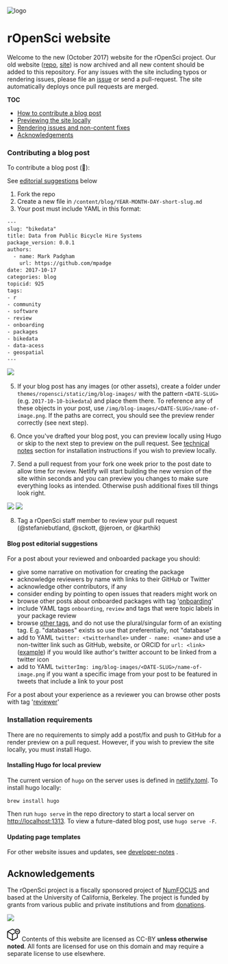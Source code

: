 ![logo](https://i.imgur.com/jNpQMPW.png)
# rOpenSci website

Welcome to the new (October 2017) website for the rOpenSci project. Our old website ([repo](https://github.com/ropensci/roweb), [site](http://legacy.ropensci.org/)) is now archived and all new content should be added to this repository. For any issues with the site including typos or rendering issues, please file an [issue](https://github.com/ropensci/roweb2/issues) or send a pull-request. The site automatically deploys once pull requests are merged.

__TOC__

- [How to contribute a blog post](https://github.com/ropensci/roweb2#contributing-a-blog-post)
- [Previewing the site locally](https://github.com/ropensci/roweb2#installing-hugo-for-local-preview)
- [Rendering issues and non-content fixes](https://github.com/ropensci/roweb2#updating-page-templates) 
- [Acknowledgements](https://github.com/ropensci/roweb2#acknowledgements)

### Contributing a blog post


To contribute a blog post (🙏):

See [editorial suggestions](https://github.com/ropensci/roweb2#blog-post-editorial-suggestions) below

1. Fork the repo
2. Create a new file in `/content/blog/YEAR-MONTH-DAY-short-slug.md`
3. Your post must include YAML in this format:



```
---
slug: "bikedata"
title: Data from Public Bicycle Hire Systems
package_version: 0.0.1
authors:
  - name: Mark Padgham
    url: https://github.com/mpadge
date: 2017-10-17
categories: blog
topicid: 925
tags:
- r
- community
- software
- review
- onboarding
- packages
- bikedata
- data-acess
- geospatial
---
```

![](https://i.imgur.com/sJlnKwG.png)

5. If your blog post has any images (or other assets), create a folder under `themes/ropensci/static/img/blog-images/` with the pattern `<DATE-SLUG>` (e.g. `2017-10-10-bikedata`) and place them there. To reference any of these objects in your post,  use `/img/blog-images/<DATE-SLUG>/name-of-image.png`. If the paths are correct, you should see the preview render correctly (see next step).

6. Once you've drafted your blog post, you can preview locally using Hugo or skip to the next step to preview on the pull request. See [technical notes](https://github.com/ropensci/roweb2/blob/master/readme.md#installation-requirements) section for installation instructions if you wish to preview locally. 

7. Send a pull request from your fork one week prior to the post date to allow time for review. Netlify will start building the new version of the site within seconds and you can preview you changes to make sure everything looks as intended. Otherwise push additional fixes till things look right.  
  
![](https://i.imgur.com/HYcQyB4.png)
![](https://i.imgur.com/0deI0d3.png)

8. Tag a rOpenSci staff member to review your pull request (@stefaniebutland, @sckott, @jeroen, or @karthik)

#### Blog post editorial suggestions

For a post about your reviewed and onboarded package you should:
- give some narrative on motivation for creating the package
- acknowledge reviewers by name with links to their GitHub or Twitter
- acknowledge other contributors, if any
- consider ending by pointing to open issues that readers might work on
- browse other posts about onboarded packages with tag '[onboarding](https://ropensci.org/tags/onboarding/)'
- include YAML tags `onboarding`, `review` and tags that were topic labels in your package review
- browse [other tags](https://ropensci.org/tags/), and do not use the plural/singular form of an existing tag. E.g. "databases" exists so use that preferentially, not "database"
- add to YAML `twitter: <twitterhandle>` under `- name: <name>` and use a non-twitter link such as GitHub, website, or ORCID for `url: <link>` ([example](https://raw.githubusercontent.com/ropensci/roweb2/master/content/blog/2018-11-13-antarctic.md)) if you would like author's twitter account to be linked from a twitter icon
- add to YAML `twitterImg: img/blog-images/<DATE-SLUG>/name-of-image.png` if you want a specific image from your post to be featured in tweets that include a link to your post


For a post about your experience as a reviewer you can browse other posts with tag '[reviewer](https://ropensci.org/tags/reviewer/)'

### Installation requirements

There are no requirements to simply add a post/fix and push to GitHub for a render preview on a pull request. However, if you wish to preview the site locally, you must install Hugo.

#### Installing Hugo for local preview

The current version of `hugo` on the server uses is defined in [netlify.toml](netlify.toml). To install hugo locally:

```
brew install hugo
```

Then run `hugo serve` in the repo directory to start a local server on [http://localhost:1313](http://localhost:1313). To view a future-dated blog post, use `hugo serve -F`.


#### Updating page templates 

For other website issues and updates, see [developer-notes](developer-notes.md)
.
## Acknowledgements

The rOpenSci project is a fiscally sponsored project of [NumFOCUS](https://www.numfocus.org/) and based at the University of California, Berkeley. The project is funded by grants from various public and private institutions and from [donations](https://ropensci.org/donate/). 

![](https://i.imgur.com/zlWonsc.png)

![](ccby.png) Contents of this website are licensed as CC-BY **unless otherwise noted**. All fonts are licensed for use on this domain and may require a separate license to use elsewhere.



